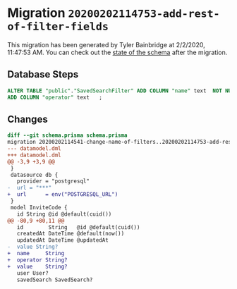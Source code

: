 # Migration `20200202114753-add-rest-of-filter-fields`

This migration has been generated by Tyler Bainbridge at 2/2/2020, 11:47:53 AM.
You can check out the [state of the schema](./schema.prisma) after the migration.

## Database Steps

```sql
ALTER TABLE "public"."SavedSearchFilter" ADD COLUMN "name" text  NOT NULL DEFAULT '',
ADD COLUMN "operator" text   ;
```

## Changes

```diff
diff --git schema.prisma schema.prisma
migration 20200202114541-change-name-of-filters..20200202114753-add-rest-of-filter-fields
--- datamodel.dml
+++ datamodel.dml
@@ -3,9 +3,9 @@
 }
 datasource db {
   provider = "postgresql"
-  url = "***"
+  url      = env("POSTGRESQL_URL")
 }
 model InviteCode {
   id String @id @default(cuid())
@@ -80,9 +80,11 @@
   id        String   @id @default(cuid())
   createdAt DateTime @default(now())
   updatedAt DateTime @updatedAt
-  value String?
+  name     String
+  operator String?
+  value    String?
   user User?
   savedSearch SavedSearch?
```


